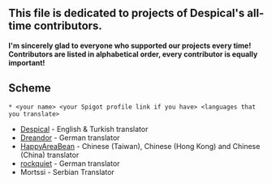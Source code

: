 ## This file is dedicated to projects of Despical's all-time contributors.
**I'm sincerely glad to everyone who supported our projects every time!**
**Contributors are listed in alphabetical order, every contributor is equally important!**

## Scheme
`* <your name> <your Spigot profile link if you have> <languages that you translate>`

* [Despical](https://www.spigotmc.org/members/despical.615094/) - English & Turkish translator
* [Dreandor](https://www.spigotmc.org/members/dreandor.643921/) - German translator
* [HappyAreaBean](https://www.spigotmc.org/members/happyareabean.150996/) - Chinese (Taiwan), Chinese (Hong Kong) and Chinese (China) translator
* [rockquiet](https://www.spigotmc.org/members/rockquiet.1677905/) - German translator
* Mortssi - Serbian Translator

